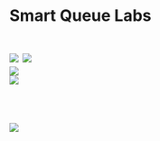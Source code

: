 <h1>Smart Queue Labs<h1>
<div>
  <img src="https://img.shields.io/packagist/l/doctrine/orm.svg"></a>
  <img src="https://img.shields.io/pypi/wheel/Django.svg"></a>
</div>
  <img src="https://img.shields.io/versioneye/d/ruby/rails.svg"></a>
 <div>
  <img src="https://img.shields.io/uptimerobot/ratio/7/m778918918-3e92c097147760ee39d02d36.svg"></a>
</div>
<br><br>
<a href="https://app.fossa.io/projects/git%2Bgithub.com%2Fsanudatta11%2FSmartQLabsWeb?ref=badge_large" alt="FOSSA Status">
<img src="https://app.fossa.io/api/projects/git%2Bgithub.com%2Fsanudatta11%2FSmartQLabsWeb.svg?type=large"/></a>

